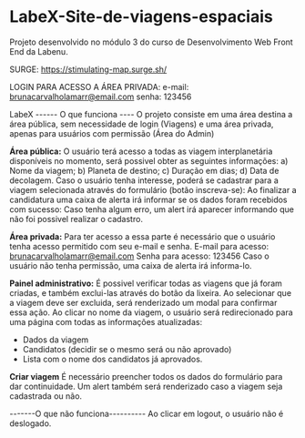 # LabeX-Site-de-viagens-espaciais
Projeto desenvolvido no módulo 3 do curso de Desenvolvimento Web Front End da Labenu.

SURGE:
https://stimulating-map.surge.sh/

LOGIN PARA ACESSO A ÁREA PRIVADA:
e-mail: brunacarvalholamarr@email.com
senha: 123456 

LabeX
------ O que funciona ----
O projeto consiste em uma área destina a área pública, sem necessidade de login (Viagens) e uma área privada, apenas para usuários com permissão (Área do Admin)

**Área pública:**
O usuário terá acesso a todas as viagem interplanetária disponíveis no momento, será possivel obter as seguintes informações:
a) Nome da viagem;
b) Planeta de destino;
c) Duração em dias;
d) Data de decolagem.
Caso o usuário tenha interesse, poderá se cadastrar para a viagem selecionada através do formulário (botão inscreva-se):
Ao finalizar a candidatura uma caixa de alerta irá informar se os dados foram recebidos com sucesso:
Caso tenha algum erro, um alert irá aparecer informando que não foi possivel realizar o cadastro.

**Área privada:**
Para ter acesso a essa parte é necessário que o usuário tenha acesso permitido com seu e-mail e senha.
E-mail para acesso: brunacarvalholamarr@email.com
Senha para acesso: 123456
Caso o usuário não tenha permissão, uma caixa de alerta irá informa-lo.

**Painel administrativo:**
É possivel verificar todas as viagens que já foram criadas, e também exclui-las através do botão da lixeira.
Ao selecionar que a viagem deve ser excluida, será renderizado um modal para confirmar essa ação.
Ao clicar no nome da viagem, o usuário será redirecionado para uma página com todas as informações atualizadas:
* Dados da viagem
* Candidatos (decidir se o mesmo será ou não aprovado)
* Lista com o nome dos candidatos já aprovados.

**Criar viagem**
É necessário preencher todos os dados do formulário para dar continuidade.
Um alert também será renderizado caso a viagem seja cadastrada ou não.


-------O que não funciona----------
Ao clicar em logout, o usuário não é deslogado.


